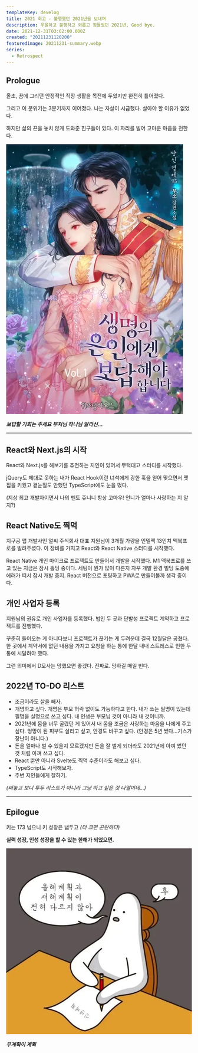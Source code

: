 ```yaml
---
templateKey: develog
title: 2021 회고 - 불행했던 2021년을 보내며
description: 우울하고 불행하고 외롭고 힘들었던 2021년, Good bye.
date: 2021-12-31T03:02:00.000Z
created: "20211231120200"
featuredimage: 20211231-summary.webp
series:
  - Retrospect
---
```

## Prologue

올초, 꿈에 그리던 안정적인 직장 생활을 목전에 두었지만 완전히 틀어졌다.

그리고 이 분위기는 3분기까지 이어졌다. 나는 자살이 시급했다. 살아야 할 이유가 없었다.

하지만 삶의 끈을 놓치 않게 도와준 친구들이 있다. 이 자리를 빌어 고마운 마음을 전한다.

![](20211231-bodap.webp)

**_보답할 기회는 주세요 부처님 하나님 알라신..._**

---

## React와 Next.js의 시작

React와 Next.js를 해보기를 추천하는 지인이 있어서 무턱대고 스터디를 시작했다.

jQuery도 제대로 못하는 내가 React Hook이란 녀석에게 강한 훅을 얻어 맞으면서 맷집을 키웠고 곁눈질도 안했던 TypeScript에도 눈을 떴다.

(지상 최고 개발자이면서 나의 멘토 쥬니니 항상 고마우! 언니가 얼마나 사랑하는 지 알지?)

## React Native도 찍먹

지구공 앱 개발사인 얼씨 주식회사 대표 지원님이 3개월 가량을 인텔맥 13인치 맥북프로를 빌려주셨다. 이 장비를 가지고 React와 React Native 스터디를 시작했다.

React Native 개인 마이크로 프로젝트도 만들어서 개발을 시작했다. M1 맥북프로를 쓰고 있는 지금은 잠시 홀딩 중이다. 세팅이 뭔가 많이 다른지 자꾸 개발 환경 빌딩 도중에 에러가 떠서 잠시 개발 중지. React 버전으로 포팅하고 PWA로 만들어볼까 생각 중이다.

## 개인 사업자 등록

지원님의 권유로 개인 사업자를 등록했다. 법인 두 곳과 단발성 프로젝트 계약하고 프로젝트를 진행했다.

꾸준히 들어오는 게 아니다보니 프로젝트가 끊기는 게 두려운데 결국 12월달은 공쳤다. 한 곳에서 계약서에 없던 내용을 가지고 요청을 하는 통에 한달 내내 스트레스로 인한 두통에 시달려야 했다.

그런 의미에서 D모사는 망했으면 좋겠다. 진짜로. 망하길 매일 빈다.

## 2022년 TO-DO 리스트

- 조금이라도 살을 빼자.
- 개명하고 싶다. 개명은 부모 허락 없이도 가능하다고 한다. 내가 쓰는 필명이 있는데 필명을 실명으로 쓰고 싶다. 내 인생은 부모님 것이 아니라 내 것이니까.
- 2021년에 몸을 너무 굴렸던 게 있어서 내 몸을 조금은 사랑하는 마음을 나에게 주고 싶다. 엉망이 된 피부도 살리고 싶고, 안경도 바꾸고 싶다. (안경은 5년 썼다...기스가 장난이 아니다.)
- 돈을 얼마나 벌 수 있을지 모르겠지만 돈을 잘 벌게 되더라도 2021년에 아껴 썼던 것 처럼 아껴 쓰고 싶다.
- React 뿐만 아니라 Svelte도 찍먹 수준이라도 해보고 싶다.
- TypeScript도 시작해보자.
- 주변 지인들에게 잘하기.

*(써놓고 보니 투두 리스트가 아니라 그냥 하고 싶은 것 나열이네...)*

---

## Epilogue

키는 173 넘으니 키 성장은 냅두고 *(더 크면 곤란하다)*

__실력 성장, 인성 성장을 할 수 있는 한해가 되었으면.__

![](20211231-mu.webp)

**_무계획이 계획_**